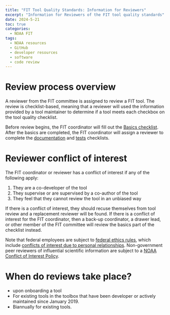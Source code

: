 ```yaml
---
title: "FIT Tool Quality Standards: Information for Reviewers"
excerpt: "Information for Reviewers of the FIT tool quality standards"
date: 2024-5-21
toc: true
categories:
  - NOAA FIT
tags:
  - NOAA resources
  - GitHub
  - developer resources
  - software
  - code review
---
```


# Review process overview

A reviewer from the FIT committee is assigned to review a FIT tool. The review is checklist-based, meaning that a reviewer will used the information provided by a tool maintainer to determine if a tool meets each checkbox on the tool quality checklist.

Before review begins, the FIT coordinator will fill out the [Basics checklist](https://noaa-fisheries-integrated-toolbox.github.io/resources/noaa%20fit/tool-quality-reviewer-checklist/basics). After the basics are completed, the FIT coordinator will assign a reviewer to complete the [documentation](https://noaa-fisheries-integrated-toolbox.github.io/resources/noaa%20fit/tool-quality-reviewer-checklist/documentation) and [tests](https://noaa-fisheries-integrated-toolbox.github.io/resources/noaa%20fit/tool-quality-reviewer-checklist/tests) checklists.

# Reviewer conflict of interest

The FIT coordinator or reviewer has a conflict of interest if any of the following apply:

1. They are a co-developer of the tool
2. They supervise or are supervised by a co-author of the tool
3. They feel that they cannot review the tool in an unbiased way

If there is a conflict of interest, they should recuse themselves from tool review and a replacement reviewer will be found. If there is a conflict of interest for the FIT coordinator, then a back-up coordinator, a drawer lead, or other member of the FIT committee will review the basics part of the checklist instead.

Note that federal employees are subject to [federal ethics rules](https://2010-2014.commerce.gov/sites/default/files/documents/2015/january/noaa-summary_of_ethics_rules-2015_0.pdf), which include [conflicts of interest due to personal relationships](https://2010-2014.commerce.gov/sites/default/files/documents/2015/january/appearance_of_bias-awae-2015-e_0.pdf). Non-government peer reviewers of influential scientific information are subject to a [NOAA Conflict of Interest Policy](https://www.noaa.gov/organization/information-technology/policy-oversight/information-quality/noaa-conflict-of-interest-policy-for-non-government-peer-reviewers-of-influential-scientific).

# When do reviews take place?
- upon onboarding a tool
- For existing tools in the toolbox that have been developer or actively maintained since January 2019.
- Biannually for existing tools.